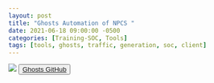 ```yaml
---
layout: post
title: "Ghosts Automation of NPCS "
date: 2021-06-18 09:00:00 -0500
categories: [Training-SOC, Tools]
tags: [tools, ghosts, traffic, generation, soc, client]
---
```

<div class="container">
    <img src ="https://github.com/cmu-sei/GHOSTS/raw/master/assets/ghosts-logo.jpg">
    <button class="btn"><a href="https://github.com/cmu-sei/ghosts">Ghosts GitHub</a></button>
</div>
